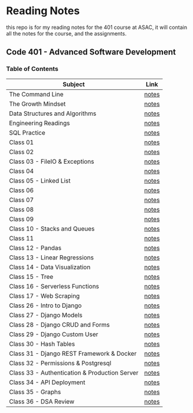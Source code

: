 # Reading Notes

this repo is for my reading notes for the 401 course at ASAC, it will contain all the notes for the course, and the assignments.

## Code 401 - Advanced Software Development

### Table of Contents

| Subject                                       | Link                   |
| ----------------------------------------------| ---------------------- |
| The Command Line                              | [notes](./the-command-line.md) |
| The Growth Mindset                            | [notes](./the-growth-mindset.md) |
| Data Structures and Algorithms                | [notes](./data-structures-and-algorithms.md) |
| Engineering Readings                          | [notes](./engineering-readings.md) |
| SQL Practice                                  | [notes](./sql-practice.md) |
| Class 01                                      | [notes](./class-01.md) |
| Class 02                                      | [notes](./class-02.md) |
| Class 03 - FileIO & Exceptions                | [notes](./class-03.md) |
| Class 04                                      | [notes](./class-04.md) |
| Class 05 - Linked List                        | [notes](./class-05-linked-list.md) |
| Class 06                                      | [notes](./class-06.md) |
| Class 07                                      | [notes](./class-07.md) |
| Class 08                                      | [notes](./class-08.md) |
| Class 09                                      | [notes](./class-09.md) |
| Class 10 - Stacks and Queues                  | [notes](./class-10.md) |
| Class 11                                      | [notes](./class-11.md) |
| Class 12 - Pandas                             | [notes](./class-12.md) |
| Class 13 - Linear Regressions                 | [notes](./class-13.md) |
| Class 14 - Data Visualization                 | [notes](./class-14.md) |
| Class 15 - Tree                               | [notes](./class-15.md) |  
| Class 16 - Serverless Functions               | [notes](./class-16.md) |
| Class 17 - Web Scraping                       | [notes](./class-17.md) |
| Class 26 - Intro to Django                    | [notes](./class-26.md) |
| Class 27 - Django Models                      | [notes](./class-27.md) |
| Class 28 - Django CRUD and Forms              | [notes](./class-28.md) |
| Class 29 - Django Custom User                 | [notes](./class-29.md) |
| Class 30 - Hash Tables                        | [notes](./class-30.md) |
| Class 31 - Django REST Framework & Docker     | [notes](./class-31.md) |
| Class 32 - Permissions & Postgresql           | [notes](./class-32.md) |
| Class 33 - Authentication & Production Server | [notes](./class-33.md) |
| Class 34 - API Deployment                     | [notes](./class-34.md) |
| Class 35 - Graphs                             | [notes](./class-35.md) |
| Class 36 - DSA Review                         | [notes](./class-36.md) |
